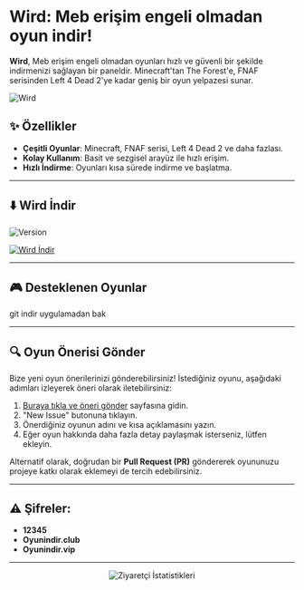 # **Wird: Meb erişim engeli olmadan oyun indir!**
**Wird**, Meb erişim engeli olmadan oyunları hızlı ve güvenli bir şekilde indirmenizi sağlayan bir paneldir. Minecraft'tan The Forest'e, FNAF serisinden Left 4 Dead 2'ye kadar geniş bir oyun yelpazesi sunar.

![Wird](https://github.com/user-attachments/assets/308ce5d0-c11f-4035-a0db-3c2ef7c131a5)

## ✨ **Özellikler**

- **Çeşitli Oyunlar**: Minecraft, FNAF serisi, Left 4 Dead 2 ve daha fazlası.
- **Kolay Kullanım**: Basit ve sezgisel arayüz ile hızlı erişim.
- **Hızlı İndirme**: Oyunları kısa sürede indirme ve başlatma.

---

## ⬇️ **Wird İndir**

![Version](https://img.shields.io/badge/version-5.0.0-cyan)

[![Wird İndir](https://img.shields.io/badge/Wird-%C4%B0ndir-cyan?style=for-the-badge&logo=github)](https://github.com/sdwird/wird/releases/download/v5/swird.exe)

---

## 🎮 **Desteklenen Oyunlar**

git indir uygulamadan bak

---

## 🔍 **Oyun Önerisi Gönder**

Bize yeni oyun önerilerinizi gönderebilirsiniz! İstediğiniz oyunu, aşağıdaki adımları izleyerek öneri olarak iletebilirsiniz:

1. [Buraya tıkla ve öneri gönder](https://github.com/sdwird/wird/issues) sayfasına gidin.
2. "New Issue" butonuna tıklayın.
3. Önerdiğiniz oyunun adını ve kısa açıklamasını yazın.
4. Eğer oyun hakkında daha fazla detay paylaşmak isterseniz, lütfen ekleyin.

Alternatif olarak, doğrudan bir **Pull Request (PR)** göndererek oyununuzu projeye katkı olarak eklemeyi de tercih edebilirsiniz.

---

## ⚠️ **Şifreler:**

- **12345**
- **Oyunindir.club**
- **Oyunindir.vip**
  
---
<div align="center">
        <img alt="Ziyaretçi İstatistikleri" 
            src="https://widgetbite.com/stats/<sdwird>"/>  
    </div>
